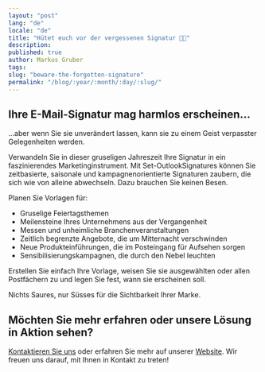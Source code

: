 ```yaml
---
layout: "post"
lang: "de"
locale: "de"
title: "Hütet euch vor der vergessenen Signatur 👻🎃"
description:
published: true
author: Markus Gruber
tags: 
slug: "beware-the-forgotten-signature"
permalink: "/blog/:year/:month/:day/:slug/"
---
```

## Ihre E-Mail-Signatur mag harmlos erscheinen…
…aber wenn Sie sie unverändert lassen, kann sie zu einem Geist verpasster Gelegenheiten werden.

Verwandeln Sie in dieser gruseligen Jahreszeit Ihre Signatur in ein faszinierendes Marketinginstrument. Mit Set-OutlookSignatures können Sie zeitbasierte, saisonale und kampagnenorientierte Signaturen zaubern, die sich wie von alleine abwechseln. Dazu brauchen Sie keinen Besen.

Planen Sie Vorlagen für:
- Gruselige Feiertagsthemen
- Meilensteine Ihres Unternehmens aus der Vergangenheit
- Messen und unheimliche Branchenveranstaltungen
- Zeitlich begrenzte Angebote, die um Mitternacht verschwinden
- Neue Produkteinführungen, die im Posteingang für Aufsehen sorgen
- Sensibilisierungskampagnen, die durch den Nebel leuchten

Erstellen Sie einfach Ihre Vorlage, weisen Sie sie ausgewählten oder allen Postfächern zu und legen Sie fest, wann sie erscheinen soll.

Nichts Saures, nur Süsses für die Sichtbarkeit Ihrer Marke.

## Möchten Sie mehr erfahren oder unsere Lösung in Aktion sehen?
[Kontaktieren Sie uns](/contact/) oder erfahren Sie mehr auf unserer [Website](/). Wir freuen uns darauf, mit Ihnen in Kontakt zu treten!